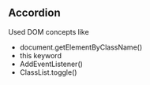 ## Accordion

Used DOM concepts like 

- document.getElementByClassName()
- this keyword
- AddEventListener()
- ClassList.toggle()